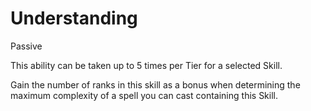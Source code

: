 # Understanding

Passive

This ability can be taken up to 5 times per Tier for a selected Skill.

Gain the number of ranks in this skill as a bonus when determining the maximum complexity of a spell you can cast containing this Skill.